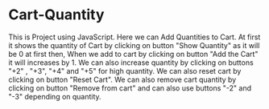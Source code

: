 # Cart-Quantity
This is Project using JavaScript.
Here we can Add Quantities to Cart.
At first it shows the quantity of Cart by clicking on button "Show Quantity" as it will be 0 at first then, When we add to cart by clicking on button "Add the Cart" it will increases by 1.
We can also increase quantity by clicking on buttons "+2" , "+3", "+4" and "+5" for high quantity.
We can also reset cart by clicking on button "Reset Cart".
We can also remove cart quantity by clicking on button "Remove from cart" and can also use buttons "-2" and "-3" depending on quantity.
